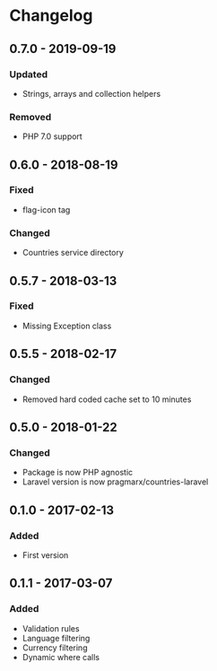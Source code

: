 # Changelog

## 0.7.0 - 2019-09-19
### Updated
- Strings, arrays and collection helpers
### Removed 
- PHP 7.0 support

## 0.6.0 - 2018-08-19
### Fixed
- flag-icon tag
### Changed 
- Countries service directory

## 0.5.7 - 2018-03-13
### Fixed
- Missing Exception class

## 0.5.5 - 2018-02-17
### Changed
- Removed hard coded cache set to 10 minutes

## 0.5.0 - 2018-01-22
### Changed
- Package is now PHP agnostic
- Laravel version is now pragmarx/countries-laravel

## 0.1.0 - 2017-02-13
### Added
- First version

## 0.1.1 - 2017-03-07
### Added
- Validation rules
- Language filtering
- Currency filtering
- Dynamic where calls
